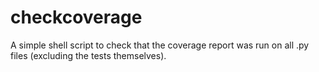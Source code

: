 checkcoverage
=============

A simple shell script to check that the coverage report was run on all .py files (excluding the tests themselves).
